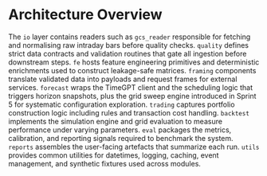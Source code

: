 # Architecture Overview

The `io` layer contains readers such as `gcs_reader` responsible for fetching and normalising raw intraday bars before quality checks. `quality` defines strict data contracts and validation routines that gate all ingestion before downstream steps. `fe` hosts feature engineering primitives and deterministic enrichments used to construct leakage-safe matrices. `framing` components translate validated data into payloads and request frames for external services. `forecast` wraps the TimeGPT client and the scheduling logic that triggers horizon snapshots, plus the grid sweep engine introduced in Sprint 5 for systematic configuration exploration. `trading` captures portfolio construction logic including rules and transaction cost handling. `backtest` implements the simulation engine and grid evaluation to measure performance under varying parameters. `eval` packages the metrics, calibration, and reporting signals required to benchmark the system. `reports` assembles the user-facing artefacts that summarize each run. `utils` provides common utilities for datetimes, logging, caching, event management, and synthetic fixtures used across modules.
